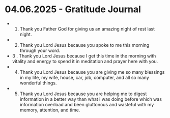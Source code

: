 # 04.06.2025 - Gratitude Journal

- 1. Thank you Father God for giving us an amazing night of rest last night.
- 2. Thank you Lord Jesus because you spoke to me this morning through your word.
 - 3 . Thank you Lord Jesus because I get this time in the morning with vitality and energy to spend it in meditation and prayer here with you.
- 4. Thank you Lord Jesus because you are giving me so many blessings in my life, my wife, house, car, job, computer, and all so many wonderful things.
- 5. Thank you Lord Jesus because you are helping me to digest information in a better way than what i was doing before which was information overload and 
been gluttonous and wasteful with my memory, attention, and time.
